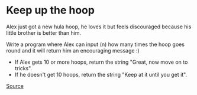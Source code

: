 # Keep up the hoop

Alex just got a new hula hoop, he loves it but feels discouraged
because his little brother is better than him.

Write a program where Alex can input (n) how many times the hoop
goes round and it will return him an encouraging message :)

*   If Alex gets 10 or more hoops, return the string "Great, now move on to tricks".
*   If he doesn't get 10 hoops, return the string "Keep at it until you get it".

[Source](https://www.codewars.com/kata/55cb632c1a5d7b3ad0000145/train/python)
